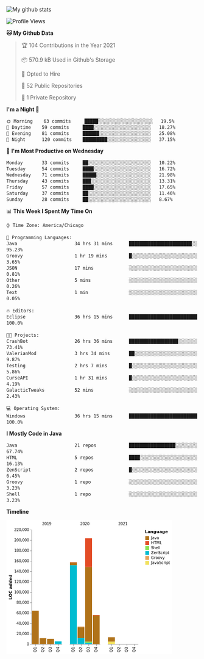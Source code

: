 ![My github stats](https://github-readme-stats.vercel.app/api?username=romvoid95&theme=gruvbox&include_all_commits=true&show_icons=true")

<!--START_SECTION:waka-->
![Profile Views](http://img.shields.io/badge/Profile%20Views-0-blue)

**🐱 My Github Data** 

> 🏆 104 Contributions in the Year 2021
 > 
> 📦 570.9 kB Used in Github's Storage 
 > 
> 💼 Opted to Hire
 > 
> 📜 52 Public Repositories 
 > 
> 🔑 1 Private Repository 
 > 
**I'm a Night 🦉** 

```text
🌞 Morning    63 commits     █████░░░░░░░░░░░░░░░░░░░░   19.5% 
🌆 Daytime    59 commits     ████░░░░░░░░░░░░░░░░░░░░░   18.27% 
🌃 Evening    81 commits     ██████░░░░░░░░░░░░░░░░░░░   25.08% 
🌙 Night      120 commits    █████████░░░░░░░░░░░░░░░░   37.15%

```
📅 **I'm Most Productive on Wednesday** 

```text
Monday       33 commits     ██░░░░░░░░░░░░░░░░░░░░░░░   10.22% 
Tuesday      54 commits     ████░░░░░░░░░░░░░░░░░░░░░   16.72% 
Wednesday    71 commits     █████░░░░░░░░░░░░░░░░░░░░   21.98% 
Thursday     43 commits     ███░░░░░░░░░░░░░░░░░░░░░░   13.31% 
Friday       57 commits     ████░░░░░░░░░░░░░░░░░░░░░   17.65% 
Saturday     37 commits     ██░░░░░░░░░░░░░░░░░░░░░░░   11.46% 
Sunday       28 commits     ██░░░░░░░░░░░░░░░░░░░░░░░   8.67%

```


📊 **This Week I Spent My Time On** 

```text
⌚︎ Time Zone: America/Chicago

💬 Programming Languages: 
Java                     34 hrs 31 mins      ███████████████████████░░   95.23% 
Groovy                   1 hr 19 mins        █░░░░░░░░░░░░░░░░░░░░░░░░   3.65% 
JSON                     17 mins             ░░░░░░░░░░░░░░░░░░░░░░░░░   0.81% 
Other                    5 mins              ░░░░░░░░░░░░░░░░░░░░░░░░░   0.26% 
Text                     1 min               ░░░░░░░░░░░░░░░░░░░░░░░░░   0.05%

🔥 Editors: 
Eclipse                  36 hrs 15 mins      █████████████████████████   100.0%

🐱‍💻 Projects: 
CrashBot                 26 hrs 36 mins      ██████████████████░░░░░░░   73.41% 
ValerianMod              3 hrs 34 mins       ██░░░░░░░░░░░░░░░░░░░░░░░   9.87% 
Testing                  2 hrs 7 mins        █░░░░░░░░░░░░░░░░░░░░░░░░   5.86% 
CurseAPI                 1 hr 31 mins        █░░░░░░░░░░░░░░░░░░░░░░░░   4.19% 
GalacticTweaks           52 mins             ░░░░░░░░░░░░░░░░░░░░░░░░░   2.43%

💻 Operating System: 
Windows                  36 hrs 15 mins      █████████████████████████   100.0%

```

**I Mostly Code in Java** 

```text
Java                     21 repos            █████████████████░░░░░░░░   67.74% 
HTML                     5 repos             ████░░░░░░░░░░░░░░░░░░░░░   16.13% 
ZenScript                2 repos             █░░░░░░░░░░░░░░░░░░░░░░░░   6.45% 
Groovy                   1 repo              ░░░░░░░░░░░░░░░░░░░░░░░░░   3.23% 
Shell                    1 repo              ░░░░░░░░░░░░░░░░░░░░░░░░░   3.23%

```


**Timeline**

![Chart not found](https://raw.githubusercontent.com/ROMVoid95/ROMVoid95/master/charts/bar_graph.png) 


<!--END_SECTION:waka-->
